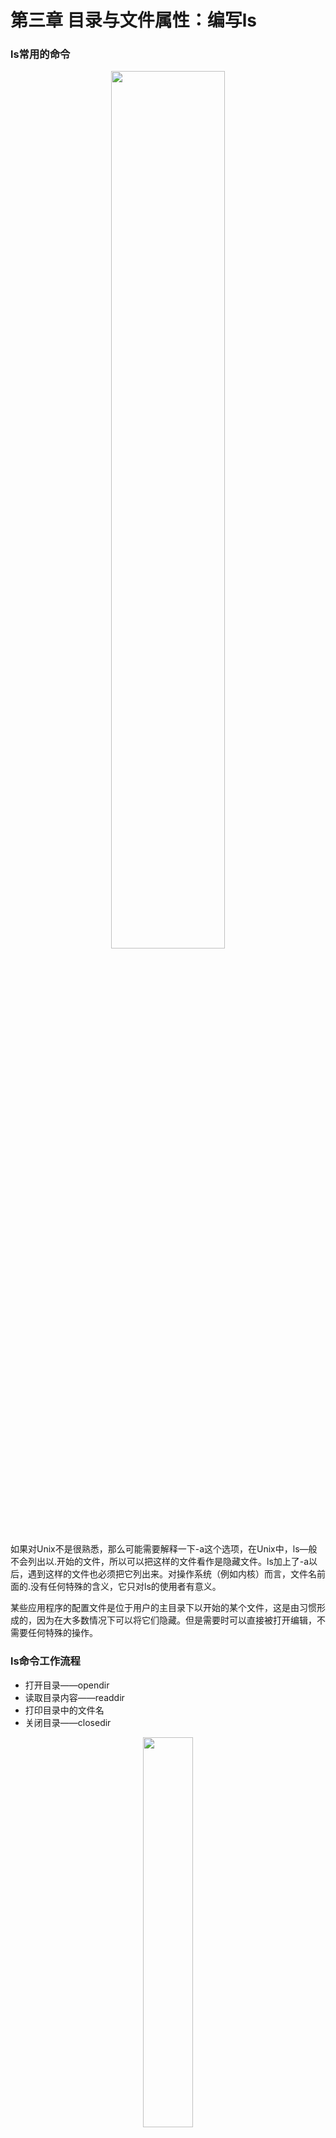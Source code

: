 # 第三章 目录与文件属性：编写ls

### ls常用的命令
<div align=center><img src="https://github.com/KyelYang/c-plus-Interview-data/blob/master/02-%E8%AF%BB%E4%B9%A6%E7%AC%94%E8%AE%B0/03-Unix_Linux%E7%BC%96%E7%A8%8B%E5%AE%9E%E8%B7%B5%E6%95%99%E7%A8%8B/02-image/10.jpg" width = 60% height = 60% /></div> 

如果对Unix不是很熟悉，那么可能需要解释一下-a这个选项，在Unix中，ls—般不会列出以.开始的文件，所以可以把这样的文件看作是隐藏文件。ls加上了-a以后，遇到这样的文件也必须把它列出来。对操作系统（例如内核）而言，文件名前面的.没有任何特殊的含义，它只对ls的使用者有意义。  

某些应用程序的配置文件是位于用户的主目录下以开始的某个文件，这是由习惯形成的，因为在大多数情况下可以将它们隐藏。但是需要时可以直接被打开编辑，不需要任何特殊的操作。  

### ls命令工作流程  
- 打开目录——opendir
- 读取目录内容——readdir
- 打印目录中的文件名
- 关闭目录——closedir

<div align=center><img src="https://github.com/KyelYang/c-plus-Interview-data/blob/master/02-%E8%AF%BB%E4%B9%A6%E7%AC%94%E8%AE%B0/03-Unix_Linux%E7%BC%96%E7%A8%8B%E5%AE%9E%E8%B7%B5%E6%95%99%E7%A8%8B/02-image/11.jpg" width = 40% height = 40% /></div> 

#### 关于目录  
**什么目录**  

目录是一种特殊的文件，它的内容是文件和目录的名字。从某种程度上说，目录文件与上一章讲的utmp文件很类似。它们都包含很多记录，每个记录的格式由统一的标准定义。每条记录的内容代表一个文件或目录。  

与普通文件不同的是，目录文件永远不会空，每个目录都至少包含两个特殊的项——"."和".."，其中"."表示当前目录，".."表示上一级目录。  

**如何读目录的内容**  

<div align=center><img src="https://github.com/KyelYang/c-plus-Interview-data/blob/master/02-%E8%AF%BB%E4%B9%A6%E7%AC%94%E8%AE%B0/03-Unix_Linux%E7%BC%96%E7%A8%8B%E5%AE%9E%E8%B7%B5%E6%95%99%E7%A8%8B/02-image/12.jpg" width = 60% height = 60% /></div> 

通过联机帮助可以知道，从目录读数据与从文件读数据是类似的,opendir打开一个目录，readdir返回目录中的当前项，closedir关闭一个目录，seekdir、telldir、rewinddir与lseek的功能类似。  

目录是文件的列表，更确切地说，是记录的序列，每条记录对应一个文件或子目录。通过readdir来读取目录中的记录,readdir返回一个指向目录的当前记录的指针，记录的类型是struct dirent,这个结构定义在/usr/include/dirent.h中，联机帮助中也可以査到。  
```C
struct dirent
{ 
ino_t d_ino;  
off_t d_off;
unsigned short d_reclen;  //文件大小
char d_name[l];  //文件名
}
```

### ls -l命令 
#### ls -l命令工作流程
- 打开目录——opendir
- 读取目录内容——readdir
- 打印目录中各文件属性——stat
  - 打印模式信息——使用stat中的掩码 
  - 打印链接数
  - 根据uid搜索用户名并打印——getpwuid
  - 根据gid搜索用户名并打印名——getgrgid
  - 打印文件大小
  - 打印最后修改时间——ctime
  - 打印文件名
- 关闭目录——closedir

#### ls -l显示各字段说明
<div align=center><img src="https://github.com/KyelYang/c-plus-Interview-data/blob/master/02-%E8%AF%BB%E4%B9%A6%E7%AC%94%E8%AE%B0/03-Unix_Linux%E7%BC%96%E7%A8%8B%E5%AE%9E%E8%B7%B5%E6%95%99%E7%A8%8B/02-image/13.jpg" width = 50% height = 50% /></div>

每行都包含7个字段：
- 模式(mode)
> 每行的第一个字符表示文件类型。"-"代表普通文件，"d"代表目录等  
> 接下来的9个字符表示文件访问权限，分为读权限、写权限和执行权限，又分别针对3种对象：用户、同组用户和其他用户，所以一共 需要9位来表示  

- 链接数(links)
> 链接数指的是该文件被引用的次数  
- 文件所有者(owner)的用户名
- 文件所有者所在的组(group)
- 文件大小（字节）
> 所有的目录大小相等，都是1024字节，因为目录所占空间的分配是以块(block)为单位的，每个块512字节，所以目录的大小经常是相等的。如果是一般的文件，size列则显示了文件中数据的实际字节数  
- 最后修改时间
- 文件名(name)

#### 用stat得到文件信息

磁盘上的文件有很多属性，如文件大小、文件所有者的ID等。如果需要得到文件属性，进程可以定义一个结构struct stat，然后调用stat，告诉内核把文件属性存放到这个结构中。  

<div align=center><img src="https://github.com/KyelYang/c-plus-Interview-data/blob/master/02-%E8%AF%BB%E4%B9%A6%E7%AC%94%E8%AE%B0/03-Unix_Linux%E7%BC%96%E7%A8%8B%E5%AE%9E%E8%B7%B5%E6%95%99%E7%A8%8B/02-image/15.jpg" width = 40% height = 40% /></div>

stat把文件fname的信息复制到指针bufp所指的结构中。  

- stat的联机帮助和头文件/usr/include/sys/stat.h描述了 struct stat的成员变量

> stat结构中其他未被ls -l用到的成员变量未在这里列出。  

#### 文件类型和许可权限  
strode是一个16位的二进制数，文件类型和权限被编码在这个数中。  

<div align=center><img src="https://github.com/KyelYang/c-plus-Interview-data/blob/master/02-%E8%AF%BB%E4%B9%A6%E7%AC%94%E8%AE%B0/03-Unix_Linux%E7%BC%96%E7%A8%8B%E5%AE%9E%E8%B7%B5%E6%95%99%E7%A8%8B/02-image/16.jpg" width = 60% height = 60% /></div>

其中前4位用作文件类型，最多可以标识16种类型，目前已经使用了其中的7个。  

接下来的3位是文件的特殊属性，1代表具有某个属性,0代表没有，这3位分别是set-user-ID位、set-group-ID位和sticky位。  
- set-user-ID位用来用户密码
- set-group-ID位是用来设置程序运行时所属组的
- sticky位告诉内核即使没有人在使用程序，也要把它放在交换空间中  


最后的9位是许可权限，分为3组，对应3种用户，它们是文件所有者、同组用户和其他用户。其他用户指与用户不在同一个组的人。每组3位，分别是读、写和执行的权限。相应的地方如果是1，就说明该用户拥有对应的权限，0代表没有。  

在sys/stat.h中每一位都有相应的掩码  
<div align=center><img src="https://github.com/KyelYang/c-plus-Interview-data/blob/master/02-%E8%AF%BB%E4%B9%A6%E7%AC%94%E8%AE%B0/03-Unix_Linux%E7%BC%96%E7%A8%8B%E5%AE%9E%E8%B7%B5%E6%95%99%E7%A8%8B/02-image/17.jpg" width = 50% height = 50% /></div>

#### 将用户/组ID转换成字符串  
**通过getpwuid来得到完整的用户列表**  

可以通过库函数getpwuid来访问用户信息，如果用户信息保存在/etc/passwd中，那么getpwuid会査找/etc/passwd的内容，如果用户信息在NIS中，getpwuid会从NIS中获取信息，所以用getpwuid使程序有很好的可移植性。

**通过getgrgid来访问组列表**   

在网络计算系统中，组信息也被保存在NIS中。Unix系统提供getgrgid函数屏蔽掉实现的差异。用这个函数，用户可以得到组名而不用操心实现的细节。getgrgid的用户手册对这个函数及相关函数做了详细解释。在ls -l中，可以这样得到组名  


### 设置和修改文件的属性
#### 文件类型  

文件的类型有普通文件、目录文件、设备文件、socket文件、符号链接文件、命名管道（named pipe）文件等。

#### 文件类型的创建  

文件类型是在创建文件的时候建立的，如用系统调用creat建立一个普通文件。其他类 型的文件如目录、设备等，可使用不同的函数创建。

#### 修改文件类型  

文件一经创建，类型就无法修改。  

#### 创建文件的模式
creat的第二个参数指定了要创建文件的许可位：  
```C
fc( = creat("new_file", 0744 ); //指定新创建文件的许可位为rwxr-r--
```
#### 改变文件的模式
程序可以通过系统调用chmod来改变文件的模式，如：
```C
chmod("new_file",04764); 
chmod("new_file",S_ISUID | S_IRWXU | S_IRGRP | S_IWGRP | S_IROTH);
```

上述两条指令的作用相同，第一条是八进制来表示，第二条是用sys/stat.h中定义 的符号来表示。后者有明显的优点，当系统定义的许可位的值改变时，无需修改程序。  

<div align=center><img src="https://github.com/KyelYang/c-plus-Interview-data/blob/master/02-%E8%AF%BB%E4%B9%A6%E7%AC%94%E8%AE%B0/03-Unix_Linux%E7%BC%96%E7%A8%8B%E5%AE%9E%E8%B7%B5%E6%95%99%E7%A8%8B/02-image/18.jpg" width = 60% height = 60% /></div>  

#### 用命令来修改文件的许可权限和特殊属性
Shell命令chmod也可以用来完成上述操作。它可以通过两种模式指定权限和属性，八进制模式和符号模式。

```
chmod 777 new_file //让所有人都拥有new_file的rwx权限
chmod u=rws,g=rw,o=r new_file  //切记等号两边一定不能加空格
```

### 文件的链接数
关于链接数的详细讨论在下一章。简而言之，链接数就是文件被引用的次数(别名的数量)。如果一个文件在目录树中一共有3个别名，那么这个文件的链接数就是3。增加文件的别名(使用link)会使链接数增加，减少别名(使用unlink)会使链接数减少。  

### 修改文件所有者和组
通过系统调用chown来修改文件所有者和组：
```C
chown( "file", 200, 40);
```
将文件file 的用户id改为200, 组id改为40, 如果后两个参数的值都是-1 ，那么文件所有者和组都不会改变。一般用户不大会修改文件的文件所有者和组，但root经常出于管理上的目的要修改这些内容。文件所有者可以把文件的组改成任何一个他所属的组。  

<div align=center><img src="https://github.com/KyelYang/c-plus-Interview-data/blob/master/02-%E8%AF%BB%E4%B9%A6%E7%AC%94%E8%AE%B0/03-Unix_Linux%E7%BC%96%E7%A8%8B%E5%AE%9E%E8%B7%B5%E6%95%99%E7%A8%8B/02-image/19.jpg" width = 60% height = 60% /></div> 

Shell命令chown和chgrp可以用来修改文件所有者和组。  

### 文件时间
每个文件都有3个时间：最后修改(modification)时间、最后访问(access)时间和属性最后修改时间，当文件被操作时，内核会自动地修改这些时间，也可以编程来修改最后修改时间和最后访问时间。  

#### 修改最后修改时间和最后访问时间
utime系统调用可以用来设置最后修改时间和最后访问时间，使用一个包含两个time_t结构的变量，一个用来存放更新的最后修改时间，另一个是最后访问时间。  

<div align=center><img src="https://github.com/KyelYang/c-plus-Interview-data/blob/master/02-%E8%AF%BB%E4%B9%A6%E7%AC%94%E8%AE%B0/03-Unix_Linux%E7%BC%96%E7%A8%8B%E5%AE%9E%E8%B7%B5%E6%95%99%E7%A8%8B/02-image/20.jpg" width = 60% height = 60% /></div> 

#### 什么时候需要修改文件时间
举个例子，在文件备份的时候，文件的最后修改时间和访问时间会被记录下来，当文件被恢复的时候，希望文件的这些时间与原来的相同，这时候就可以用utime。恢复时做了两件事，一是把备份的文件复制回去，二是把最后修改时间和访问时间改成备份时候的情况，这样被恢复的文件就与备份时的完全一样。  

Shell命令touch可以修改文件的最后访问时间和最后修改时间。

### 文件名

#### 创建文件——creat
#### 移动文件——mv
#### 修改文件名——rename
系统调用rename可以修改文件/目录的名字，还可以移动文件的位置，它有两个参数， 原文件名和新文件名。  
<div align=center><img src="https://github.com/KyelYang/c-plus-Interview-data/blob/master/02-%E8%AF%BB%E4%B9%A6%E7%AC%94%E8%AE%B0/03-Unix_Linux%E7%BC%96%E7%A8%8B%E5%AE%9E%E8%B7%B5%E6%95%99%E7%A8%8B/02-image/21.jpg" width = 60% height = 60% /></div>
